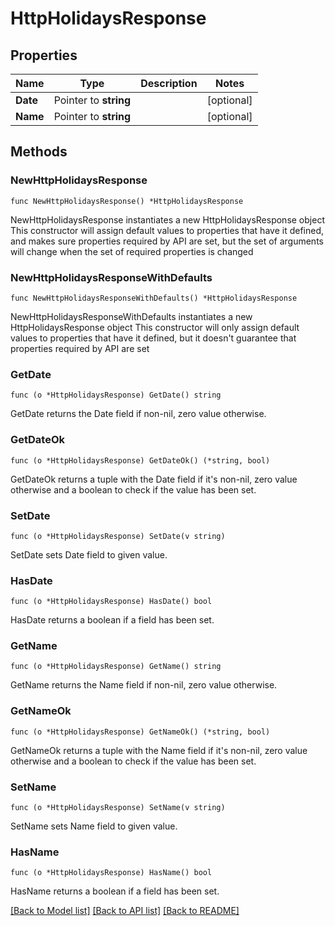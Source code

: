 # HttpHolidaysResponse

## Properties

Name | Type | Description | Notes
------------ | ------------- | ------------- | -------------
**Date** | Pointer to **string** |  | [optional] 
**Name** | Pointer to **string** |  | [optional] 

## Methods

### NewHttpHolidaysResponse

`func NewHttpHolidaysResponse() *HttpHolidaysResponse`

NewHttpHolidaysResponse instantiates a new HttpHolidaysResponse object
This constructor will assign default values to properties that have it defined,
and makes sure properties required by API are set, but the set of arguments
will change when the set of required properties is changed

### NewHttpHolidaysResponseWithDefaults

`func NewHttpHolidaysResponseWithDefaults() *HttpHolidaysResponse`

NewHttpHolidaysResponseWithDefaults instantiates a new HttpHolidaysResponse object
This constructor will only assign default values to properties that have it defined,
but it doesn't guarantee that properties required by API are set

### GetDate

`func (o *HttpHolidaysResponse) GetDate() string`

GetDate returns the Date field if non-nil, zero value otherwise.

### GetDateOk

`func (o *HttpHolidaysResponse) GetDateOk() (*string, bool)`

GetDateOk returns a tuple with the Date field if it's non-nil, zero value otherwise
and a boolean to check if the value has been set.

### SetDate

`func (o *HttpHolidaysResponse) SetDate(v string)`

SetDate sets Date field to given value.

### HasDate

`func (o *HttpHolidaysResponse) HasDate() bool`

HasDate returns a boolean if a field has been set.

### GetName

`func (o *HttpHolidaysResponse) GetName() string`

GetName returns the Name field if non-nil, zero value otherwise.

### GetNameOk

`func (o *HttpHolidaysResponse) GetNameOk() (*string, bool)`

GetNameOk returns a tuple with the Name field if it's non-nil, zero value otherwise
and a boolean to check if the value has been set.

### SetName

`func (o *HttpHolidaysResponse) SetName(v string)`

SetName sets Name field to given value.

### HasName

`func (o *HttpHolidaysResponse) HasName() bool`

HasName returns a boolean if a field has been set.


[[Back to Model list]](../README.md#documentation-for-models) [[Back to API list]](../README.md#documentation-for-api-endpoints) [[Back to README]](../README.md)



